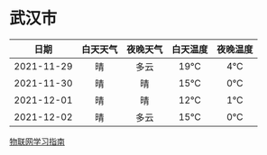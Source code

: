 # 武汉市
|日期|白天天气|夜晚天气|白天温度|夜晚温度|
|:--:|:--:|:--:|:--:|:--:|
|2021-11-29|晴|多云|19℃|4℃|
|2021-11-30|晴|晴|15℃|0℃|
|2021-12-01|晴|晴|12℃|1℃|
|2021-12-02|晴|多云|15℃|0℃|
 
[物联网学习指南](http://doc.lziqi.top/IoT)
